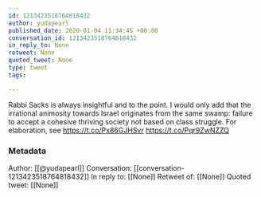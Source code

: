 ```yaml
---
id: 1213423518764818432
author: yudapearl
published_date: 2020-01-04 11:34:45 +00:00
conversation_id: 1213423518764818432
in_reply_to: None
retweet: None
quoted_tweet: None
type: tweet
tags:

---
```


Rabbi Sacks is always insightful and to the point. I would only add that the irrational animosity towards Israel originates from the same swamp: failure to accept a cohesive thriving society not based on class struggle. For elaboration, see https://t.co/Px86GJHSvr https://t.co/Pqr9ZwNZZQ

### Metadata

Author: [[@yudapearl]]
Conversation: [[conversation-1213423518764818432]]
In reply to: [[None]]
Retweet of: [[None]]
Quoted tweet: [[None]]
